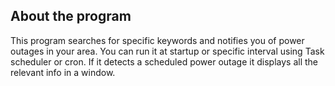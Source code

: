 ## About the program

This program searches for specific keywords and notifies you of power outages in your area.
You can run it at startup or specific interval using Task scheduler or cron.
If it detects a scheduled power outage it displays all the relevant info in a window.